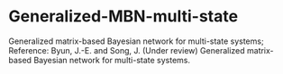 # Generalized-MBN-multi-state
 Generalized matrix-based Bayesian network for multi-state systems;
 Reference: Byun, J.-E. and Song, J. (Under review) Generalized matrix-based Bayesian network for multi-state systems.
